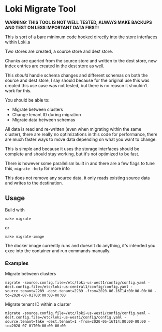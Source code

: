 # Loki Migrate Tool

**WARNING: THIS TOOL IS NOT WELL TESTED, ALWAYS MAKE BACKUPS AND TEST ON LESS IMPORTANT DATA FIRST!**

This is sort of a bare minimum code hooked directly into the store interfaces within Loki.a

Two stores are created, a source store and dest store.

Chunks are queried from the source store and written to the dest store, new index entries are created in the dest store as well.

This _should_ handle schema changes and different schemas on both the source and dest store, I say should because for the original use this was created this use case was not tested, but there is no reason it shouldn't work for this.

You should be able to:

* Migrate between clusters
* Change tenant ID during migration
* Migrate data between schemas

All data is read and re-written (even when migrating within the same cluster), there are really no optimizations in this code for performance, there are much faster ways to move data depending on what you want to change.

This is simple and because it uses the storage interfaces should be complete and should stay working, but it's not optimized to be fast.

There is however some parallelism built in and there are a few flags to tune this, `migrate -help` for more info

This does not remove any source data, it only reads existing source data and writes to the destination.

## Usage

Build with

```
make migrate
```

or

```
make migrate-image
```

The docker image currently runs and doesn't do anything, it's intended you exec into the container and run commands manually.


### Examples

Migrate between clusters

```
migrate -source.config.file=/etc/loki-us-west1/config/config.yaml -dest.config.file=/etc/loki-us-central1/config/config.yaml -source.tenant=2289 -dest.tenant=2289 -from=2020-06-16T14:00:00-00:00 -to=2020-07-01T00:00:00-00:00
```

Migrate tenant ID within a cluster

```
migrate -source.config.file=/etc/loki-us-west1/config/config.yaml -dest.config.file=/etc/loki-us-west1/config/config.yaml -source.tenant=fake -dest.tenant=1 -from=2020-06-16T14:00:00-00:00 -to=2020-07-01T00:00:00-00:00
```

